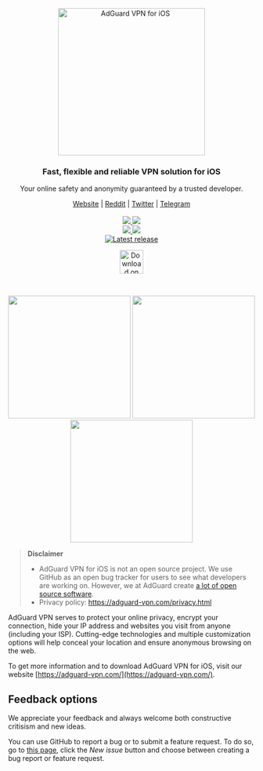 &nbsp;
<p align="center">
  <picture>
    <source media="(prefers-color-scheme: dark)" srcset="https://cdn.adguard.com/public/Adguard/Common/Logos/vpn_logo_dark_i.svg" width="300px" alt="AdGuard VPN for iOS" />
    <img src="https://cdn.adguard.com/public/Adguard/Common/Logos/vpn_logo_i.svg" width="300px" alt="AdGuard VPN for iOS" />
  </picture>
</p>

<h3 align="center">Fast, flexible and reliable VPN solution for iOS</h3>

<p align="center">
  Your online safety and anonymity guaranteed by a trusted developer.
</p>

<p align="center">
    <a href="https://adguard-vpn.com/">Website</a> |
    <a href="https://reddit.com/r/Adguard">Reddit</a> |
    <a href="https://twitter.com/AdGuard">Twitter</a> |
    <a href="https://t.me/adguard_en">Telegram</a>
    <br /><br />
 <a href="https://github.com/AdguardTeam/AdguardVPNForiOS/issues?q=label%3ABug%20state%3Aopen">
        <img src="https://img.shields.io/github/issues-search/AdguardTeam/AdguardVPNForiOS?color=orangered&label=%F0%9F%90%9B%20Open%20bugs&query=label%3ABug%20state%3Aopen" />
    </a>
    <a href="https://github.com/AdguardTeam/AdguardVPNForiOS/issues?q=sort%3Acreated-desc%20label%3ABug%20label%3A%22Status%3A%20Closed%22%2C%22Status%3A%20Resolved%22%20-label%3ADuplicate%20label%3A%22Resolution%3A%20Done%22%2C%22Resolution%3A%20Fixed%22%20">
        <img src="https://img.shields.io/github/issues-search/AdguardTeam/AdguardVPNForiOS?color=goldenrod&label=Resolved&query=sort%3Acreated-desc%20label%3ABug%20label%3A%22Status%3A%20Closed%22%2C%22Status%3A%20Resolved%22%20-label%3ADuplicate%20label%3A%22Resolution%3A%20Done%22%2C%22Resolution%3A%20Fixed%22%20" />
    </a>
    <br />
    <a href="https://github.com/AdguardTeam/AdguardVPNForiOS/issues?q=label%3A%22Feature%20request%22%20state%3Aopen+sort%3Areactions-%2B1-desc">
        <img src="https://img.shields.io/github/issues-search/AdguardTeam/AdguardVPNForiOS?color=seagreen&label=%F0%9F%9A%80%20Open%20feature%20requests&query=label%3A%22Feature%20request%22%20state%3Aopen" />
    </a>
    <a href="https://github.com/AdguardTeam/AdguardVPNForiOS/issues?q=sort%3Areactions-%2B1-desc%20label%3A%22Feature%20request%22%20label%3A%22Status%3A%20Resolved%22%2C%22Status%3A%20Closed%22%20-label%3A%22Resolution%3A%20Won%27t%20Do%22%2C%22Resolution%3A%20Won%27t%20Fix%22%2C%22Resolution%3A%20Duplicate%22%2C%22Resolution%3A%20Incomplete%22%20">
        <img src="https://img.shields.io/github/issues-search/AdguardTeam/AdguardVPNForiOS?color=%2358A459&label=Implemented&query=sort%3Areactions-%2B1-desc%20label%3A%22Feature%20request%22%20label%3A%22Status%3A%20Resolved%22%2C%22Status%3A%20Closed%22%20-label%3A%22Resolution%3A%20Won%27t%20Do%22%2C%22Resolution%3A%20Won%27t%20Fix%22%2C%22Resolution%3A%20Duplicate%22%2C%22Resolution%3A%20Incomplete%22%20" />
    </a>
    <br />
<a href="https://github.com/AdguardTeam/AdGuardVPNForiOS/releases">
    <img src="https://img.shields.io/github/tag/AdguardTeam/AdGuardVPNForiOS.svg?label=release" alt="Latest release" />
</a>   
</p>

<p align="center">
  <a href="https://agrd.io/github_ios_vpn">
    <img src="https://toolbox.marketingtools.apple.com/api/v2/badges/download-on-the-app-store/black/en-us" alt="Download on the App Store" height="48" />
  </a>
</p>

&nbsp;
<p align="center">
  <picture>
    <source media="(prefers-color-scheme: dark)" srcset="https://cdn.adtidy.org/content/github/vpn/ios/connected_dark.PNG?" width="250">
    <img src="https://cdn.adtidy.org/content/github/vpn/ios/vpn_connected.png?" width="250">
  </picture>
  <picture>
    <source media="(prefers-color-scheme: dark)" srcset="https://cdn.adtidy.org/content/github/vpn/ios/dark_locations.png?" width="250">
    <img src="https://cdn.adtidy.org/content/github/vpn/ios/vpn_locations.png?" width="250">
  </picture>
  <picture>
    <source media="(prefers-color-scheme: dark)" srcset="https://cdn.adtidy.org/content/github/vpn/ios/dark_exclusions_vpn.png" width="250">
    <img src="https://cdn.adtidy.org/content/github/vpn/ios/exclusions_vpn.png" width="250">
  </picture>
</p>

> **Disclaimer**
> * AdGuard VPN for iOS is not an open source project. We use GitHub as an open bug tracker for users to see what developers are working on. However, we at AdGuard create [a lot of open source software](https://github.com/search?o=desc&q=topic%3Aopen-source+org%3AAdguardTeam+fork%3Atrue&s=stars&type=Repositories).
> * Privacy policy: https://adguard-vpn.com/privacy.html

AdGuard VPN serves to protect your online privacy, encrypt your connection, hide your IP address and websites you visit from anyone (including your ISP). Cutting-edge technologies and multiple customization options will help conceal your location and ensure anonymous browsing on the web.

To get more information and to download AdGuard VPN for iOS, visit our website [https://adguard-vpn.com/](https://adguard-vpn.com/).

<a id="feedback"></a>

## Feedback options

We appreciate your feedback and always welcome both constructive critisism and new ideas.

You can use GitHub to report a bug or to submit a feature request. To do so, go to [this page](https://github.com/AdguardTeam/AdguardVPNForios/issues), click the _New issue_ button and choose between creating a bug report or feature request.
